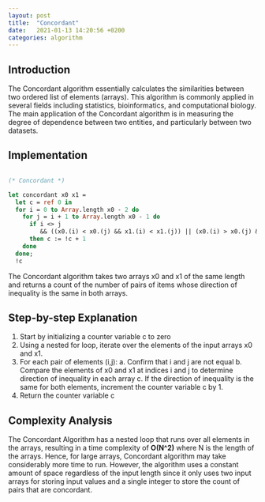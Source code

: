 ```yaml
---
layout: post
title:  "Concordant"
date:   2021-01-13 14:20:56 +0200
categories: algorithm
---
```


## Introduction
The Concordant algorithm essentially calculates the similarities between two ordered list of elements (arrays). This algorithm is commonly applied in several fields including statistics, bioinformatics, and computational biology. The main application of the Concordant algorithm is in measuring the degree of dependence between two entities, and particularly between two datasets.

## Implementation

```ocaml

(* Concordant *)

let concordant x0 x1 =
  let c = ref 0 in
  for i = 0 to Array.length x0 - 2 do
    for j = i + 1 to Array.length x0 - 1 do
      if i <> j
         && ((x0.(i) < x0.(j) && x1.(i) < x1.(j)) || (x0.(i) > x0.(j) && x1.(i) > x1.(j)))
      then c := !c + 1
    done
  done;
  !c

```

The Concordant algorithm takes two arrays x0 and x1 of the same length and returns a count of the number of pairs of items whose direction of inequality is the same in both arrays. 

## Step-by-step Explanation
1. Start by initializing a counter variable c to zero
2. Using a nested for loop, iterate over the elements of the input arrays x0 and x1.
3. For each pair of elements (i,j):
    a. Confirm that i and j are not equal
    b. Compare the elements of x0 and x1 at indices i and j to determine direction of inequality in each array
    c. If the direction of inequality is the same for both elements, increment the counter variable c by 1.
4. Return the counter variable c

## Complexity Analysis
The Concordant Algorithm has a nested loop that runs over all elements in the arrays, resulting in a time complexity of **O(N^2)** where N is the length of the arrays. Hence, for large arrays, Concordant algorithm may take considerably more time to run. However, the algorithm uses a constant amount of space regardless of the input length since it only uses two input arrays for storing input values and a single integer to store the count of pairs that are concordant.
